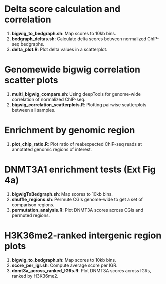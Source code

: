 # Delta score calculation and correlation
1. **bigwig_to_bedgraph.sh**: Map scores to 10kb bins.
2. **bedgraph_deltas.sh**: Calculate delta scores between normalized ChIP-seq bedgraphs.
3. **delta_plot.R**: Plot delta values in a scatterplot.

# Genomewide bigwig correlation scatter plots
1. **multi_bigwig_compare.sh**: Using deepTools for genome-wide correlation of normalized ChIP-seq.
2. **bigwig_correlation_scatterplots.R**: Plotting pairwise scatterplots between all samples.

# Enrichment by genomic region
1. **plot_chip_ratio.R**: Plot ratio of real:expected ChIP-seq reads at annotated genomic regions of interest.

# DNMT3A1 enrichment tests (Ext Fig 4a)
1. **bigwigToBedgraph.sh**:	Map scores to 10kb bins.
3. **shuffle_regions.sh**: Permute CGIs genome-wide to get a set of comparison regions.
4. **permutation_analysis.R**: Plot DNMT3A scores across CGIs and permuted regions.

# H3K36me2-ranked intergenic region plots
1. **bigwig_to_bedgraph.sh**: Map scores to 10kb bins.
2. **score_per_igr.sh**: Compute average score per IGR.
3. **dnmt3a_across_ranked_IGRs.R**: Plot DNMT3A scores across IGRs, ranked by H3K36me2.
